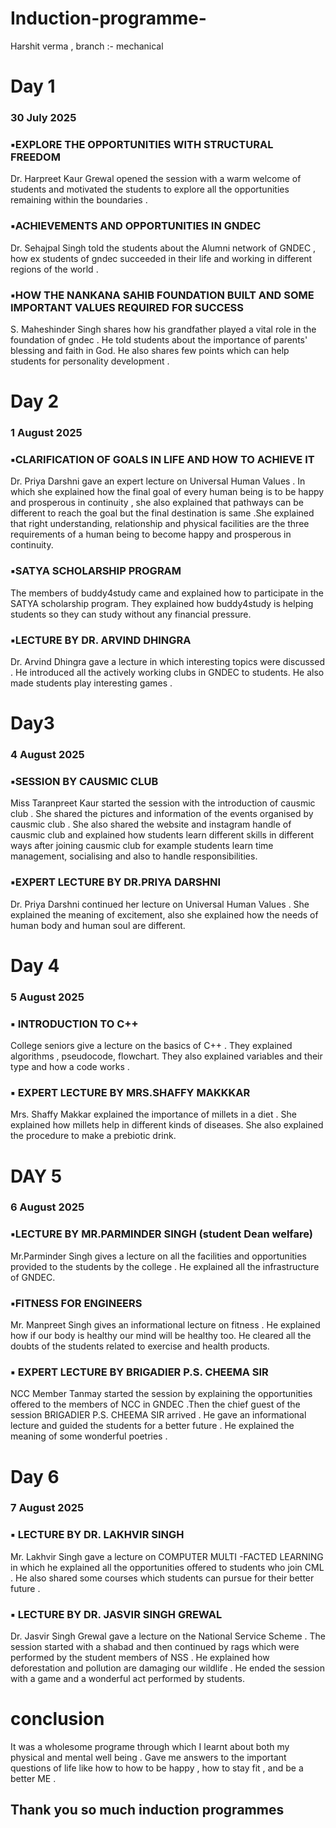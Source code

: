 # Induction-programme-
Harshit verma , branch :- mechanical 
# Day 1
### 30 July 2025
### ▪︎EXPLORE THE OPPORTUNITIES WITH STRUCTURAL FREEDOM 
Dr. Harpreet Kaur Grewal opened the session with a warm welcome of students and motivated the students to  explore all the opportunities remaining within the boundaries .
### ▪︎ACHIEVEMENTS AND OPPORTUNITIES IN GNDEC
Dr. Sehajpal Singh  told the students about the Alumni network of GNDEC , how ex students of gndec succeeded in their life and working in different regions of the world .
### ▪︎HOW THE NANKANA SAHIB FOUNDATION BUILT AND SOME IMPORTANT VALUES REQUIRED FOR SUCCESS 
S. Maheshinder Singh shares how his grandfather played a vital role in the foundation of gndec . He told students about the importance of  parents' blessing and faith in God. He also shares few points which can help students for personality development .
# Day 2
### 1 August 2025
### ▪︎CLARIFICATION OF GOALS IN LIFE AND HOW TO ACHIEVE IT 
Dr. Priya Darshni gave an expert lecture  on Universal Human Values .
In which she explained how the final goal of every human being is to be happy and prosperous in continuity , she also explained that pathways can be different  to reach the goal but the final destination  is same .She explained that right understanding, relationship and physical facilities are the three requirements of a human being to become happy and prosperous in continuity.
### ▪︎SATYA SCHOLARSHIP PROGRAM 
The members of buddy4study came and explained how to participate in the SATYA scholarship program. They explained how  buddy4study is helping students so they can study without any financial pressure.
### ▪︎LECTURE BY DR. ARVIND DHINGRA
Dr. Arvind Dhingra  gave a lecture in which interesting topics were discussed . He introduced all the actively working clubs in GNDEC to students. He also made students play interesting games .
# Day3 
### 4 August 2025

### ▪︎SESSION BY CAUSMIC CLUB
Miss Taranpreet Kaur started the session with the introduction  of  causmic club . She shared the pictures and information of the events organised by causmic club . She also shared the website and instagram handle of causmic club  and explained how students learn different skills in different  ways after joining causmic club for example students learn time management, socialising and also to handle responsibilities. 
### ▪︎EXPERT LECTURE BY DR.PRIYA DARSHNI 
Dr. Priya Darshni continued her lecture on Universal  Human Values 
. She explained the meaning of excitement, also she explained how the needs of human body and human soul are different.
# Day 4
### 5 August 2025
### ▪︎ INTRODUCTION  TO  C++
College seniors give a lecture on the basics of C++ . They explained algorithms , pseudocode, flowchart.  They also explained variables and their type and how a code works .
### ▪︎ EXPERT LECTURE BY MRS.SHAFFY MAKKKAR 
Mrs. Shaffy Makkar explained the importance of millets in a diet . She explained how millets help in different kinds of diseases. She also explained the procedure to make  a prebiotic drink.
# DAY 5
### 6 August 2025
### ▪︎LECTURE BY MR.PARMINDER SINGH (student Dean welfare)
Mr.Parminder Singh gives a lecture on all the facilities and opportunities provided to the students by the college . He explained all the infrastructure of GNDEC.
### ▪︎FITNESS FOR ENGINEERS 
Mr. Manpreet Singh gives an informational lecture on fitness . He explained how if our  body is healthy our mind will be healthy too. He cleared all the doubts of the students related to exercise and health products. 
### ▪︎ EXPERT LECTURE  BY BRIGADIER P.S. CHEEMA SIR
NCC Member Tanmay started the session by explaining the opportunities offered to the members of NCC in GNDEC .Then the chief guest of the session BRIGADIER P.S. CHEEMA SIR arrived . He gave an informational lecture and guided the students for a better future . He explained the meaning of some wonderful poetries .
# Day 6 
### 7 August 2025
### ▪︎ LECTURE BY DR. LAKHVIR SINGH 
Mr. Lakhvir Singh gave a lecture on COMPUTER MULTI -FACTED LEARNING in which he explained all the opportunities  offered to students who join CML . He also shared some courses  which students can pursue for their better future . 
### ▪︎ LECTURE BY DR. JASVIR SINGH GREWAL 
Dr. Jasvir Singh Grewal  gave a lecture on the National Service Scheme . The session started with a shabad and then continued by rags which were performed by the student members of NSS . He explained  how deforestation and pollution are  damaging our wildlife . He ended the session with a game and a wonderful act performed by students.
# conclusion
It was a wholesome programe through which I learnt about both my physical and mental well being . Gave me answers to the important questions of life like how to how to be happy , how to stay fit , and be a better ME . 
## Thank you so much induction programmes
